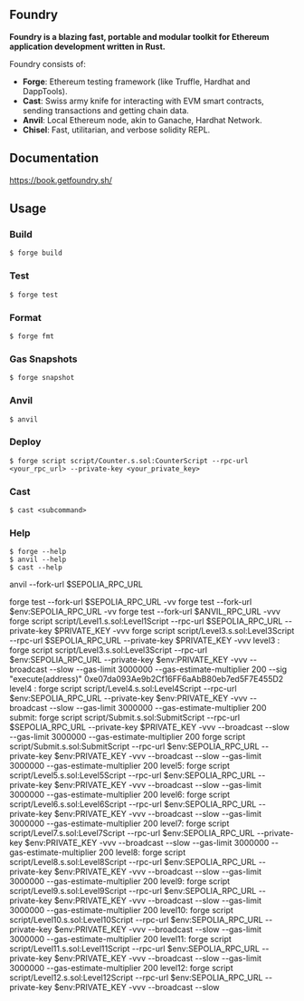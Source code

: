 ## Foundry

**Foundry is a blazing fast, portable and modular toolkit for Ethereum application development written in Rust.**

Foundry consists of:

-   **Forge**: Ethereum testing framework (like Truffle, Hardhat and DappTools).
-   **Cast**: Swiss army knife for interacting with EVM smart contracts, sending transactions and getting chain data.
-   **Anvil**: Local Ethereum node, akin to Ganache, Hardhat Network.
-   **Chisel**: Fast, utilitarian, and verbose solidity REPL.

## Documentation

https://book.getfoundry.sh/

## Usage

### Build

```shell
$ forge build
```

### Test

```shell
$ forge test
```

### Format

```shell
$ forge fmt
```

### Gas Snapshots

```shell
$ forge snapshot
```

### Anvil

```shell
$ anvil
```

### Deploy

```shell
$ forge script script/Counter.s.sol:CounterScript --rpc-url <your_rpc_url> --private-key <your_private_key>
```

### Cast

```shell
$ cast <subcommand>
```

### Help

```shell
$ forge --help
$ anvil --help
$ cast --help
```
anvil --fork-url $SEPOLIA_RPC_URL


forge test --fork-url $SEPOLIA_RPC_URL -vv
forge test --fork-url $env:SEPOLIA_RPC_URL -vv
forge test --fork-url $ANVIL_RPC_URL -vvv
forge script script/Level1.s.sol:Level1Script --rpc-url $SEPOLIA_RPC_URL --private-key $PRIVATE_KEY -vvv 
forge script script/Level3.s.sol:Level3Script --rpc-url $SEPOLIA_RPC_URL --private-key $PRIVATE_KEY -vvv 
level3 : 
forge script script/Level3.s.sol:Level3Script --rpc-url $env:SEPOLIA_RPC_URL --private-key $env:PRIVATE_KEY -vvv --broadcast --slow --gas-limit 3000000 --gas-estimate-multiplier 200 --sig "execute(address)" 0xe07da093Ae9b2Cf16FF6aAbB80eb7ed5F7E455D2
level4 : 
forge script script/Level4.s.sol:Level4Script --rpc-url $env:SEPOLIA_RPC_URL --private-key $env:PRIVATE_KEY -vvv --broadcast --slow --gas-limit 3000000 --gas-estimate-multiplier 200
submit:
forge script script/Submit.s.sol:SubmitScript --rpc-url $SEPOLIA_RPC_URL --private-key $PRIVATE_KEY -vvv --broadcast --slow --gas-limit 3000000 --gas-estimate-multiplier 200
forge script script/Submit.s.sol:SubmitScript --rpc-url $env:SEPOLIA_RPC_URL --private-key $env:PRIVATE_KEY -vvv --broadcast --slow --gas-limit 3000000 --gas-estimate-multiplier 200
level5:
forge script script/Level5.s.sol:Level5Script --rpc-url $env:SEPOLIA_RPC_URL --private-key $env:PRIVATE_KEY -vvv --broadcast --slow --gas-limit 3000000 --gas-estimate-multiplier 200 
level6:
forge script script/Level6.s.sol:Level6Script --rpc-url $env:SEPOLIA_RPC_URL --private-key $env:PRIVATE_KEY -vvv --broadcast --slow --gas-limit 3000000 --gas-estimate-multiplier 200 
level7:
forge script script/Level7.s.sol:Level7Script --rpc-url $env:SEPOLIA_RPC_URL --private-key $env:PRIVATE_KEY -vvv --broadcast --slow --gas-limit 3000000 --gas-estimate-multiplier 200 
level8:
forge script script/Level8.s.sol:Level8Script --rpc-url $env:SEPOLIA_RPC_URL --private-key $env:PRIVATE_KEY -vvv --broadcast --slow --gas-limit 3000000 --gas-estimate-multiplier 200 
level9:
forge script script/Level9.s.sol:Level9Script --rpc-url $env:SEPOLIA_RPC_URL --private-key $env:PRIVATE_KEY -vvv --broadcast --slow --gas-limit 3000000 --gas-estimate-multiplier 200 
level10:
forge script script/Level10.s.sol:Level10Script --rpc-url $env:SEPOLIA_RPC_URL --private-key $env:PRIVATE_KEY -vvv --broadcast --slow --gas-limit 3000000 --gas-estimate-multiplier 200 
level11:
forge script script/Level11.s.sol:Level11Script --rpc-url $env:SEPOLIA_RPC_URL --private-key $env:PRIVATE_KEY -vvv --broadcast --slow --gas-limit 3000000 --gas-estimate-multiplier 200 
level12:
forge script script/Level12.s.sol:Level12Script --rpc-url $env:SEPOLIA_RPC_URL --private-key $env:PRIVATE_KEY -vvv --broadcast --slow 
